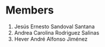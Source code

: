 ﻿# Members

1. Jesús Ernesto Sandoval Santana
1. Andrea Carolina Rodriguez Salinas
1. Hever André Alfonso Jiménez